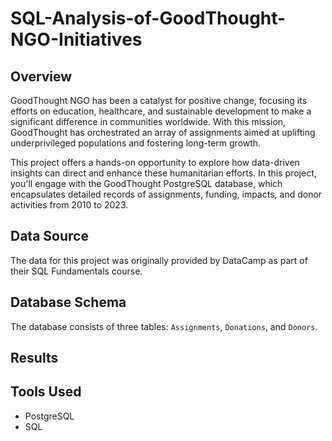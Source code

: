 # SQL-Analysis-of-GoodThought-NGO-Initiatives

## Overview

GoodThought NGO has been a catalyst for positive change, focusing its efforts on education, healthcare, and sustainable development to make a significant difference in communities worldwide. With this mission, GoodThought has orchestrated an array of assignments aimed at uplifting underprivileged populations and fostering long-term growth.

This project offers a hands-on opportunity to explore how data-driven insights can direct and enhance these humanitarian efforts. In this project, you'll engage with the GoodThought PostgreSQL database, which encapsulates detailed records of assignments, funding, impacts, and donor activities from 2010 to 2023. 

## Data Source

The data for this project was originally provided by DataCamp as part of their SQL Fundamentals course.

## Database Schema

The database consists of three tables: `Assignments`, `Donations`, and `Donors`.

## Results



## Tools Used

*   PostgreSQL
*   SQL
